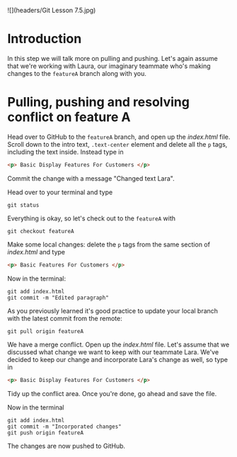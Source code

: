 ![](headers/Git Lesson 7.5.jpg)

# Introduction

In this step we will talk more on pulling and pushing. Let's again assume that we're working with Laura, our imaginary teammate who's making changes to the `featureA` branch along with you.

# Pulling, pushing and resolving conflict on feature A

Head over to GitHub to the `featureA` branch, and open up the *index.html* file. Scroll down to the intro text, `.text-center` element and delete all the `p` tags, including the text inside. Instead type in

```html
<p> Basic Display Features For Customers </p>
```

Commit the change with a message "Changed text Lara".

Head over to your terminal and type

```
git status
```

Everything is okay, so let's check out to the `featureA` with

```
git checkout featureA
```

Make some local changes: delete the `p` tags from the same section of *index.html* and type

```html
<p> Basic Features For Customers </p>
```

Now in the terminal:

```
git add index.html
git commit -m "Edited paragraph"
```

As you previously learned it's good practice to update your local branch with the latest commit from the remote:

```
git pull origin featureA
```

We have a merge conflict. Open up the *index.html* file. Let's assume that we discussed what change we want to keep with our teammate Lara. We've decided to keep our change and incorporate Lara's change as well, so type in

```html
<p> Basic Display Features For Customers </p>
```

Tidy up the conflict area. Once you're done, go ahead and save the file.

Now in the terminal

```
git add index.html
git commit -m "Incorporated changes"
git push origin featureA
```

The changes are now pushed to GitHub.